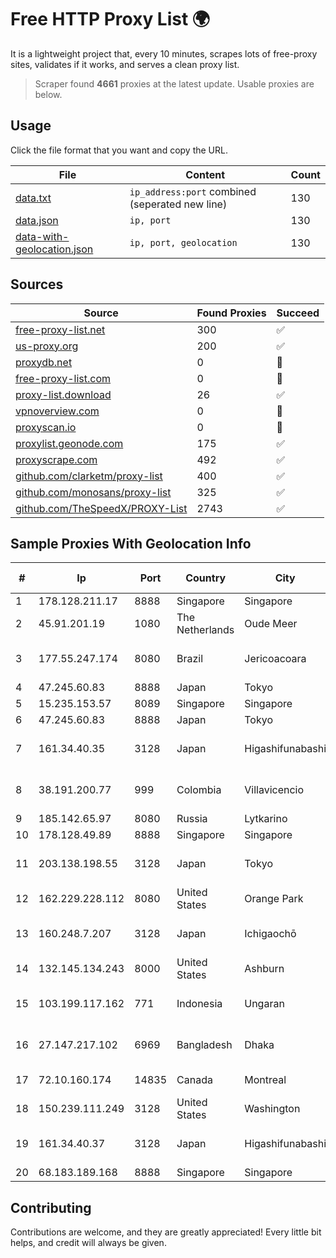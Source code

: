 
# Free HTTP Proxy List 🌍

It is a lightweight project that, every 10 minutes, scrapes lots of free-proxy sites, validates if it works, and serves a clean proxy list.


> Scraper found **4661** proxies at the latest update. Usable proxies are below.

## Usage

Click the file format that you want and copy the URL.


|File|Content|Count|
|----|-------|-----|
|[data.txt](https://raw.githubusercontent.com/themiralay/Proxy-List-World/master/data.txt)|`ip_address:port` combined (seperated new line)|130|
|[data.json](https://raw.githubusercontent.com/themiralay/Proxy-List-World/master/data.json)|`ip, port`|130|
|[data-with-geolocation.json](https://raw.githubusercontent.com/themiralay/Proxy-List-World/master/data-with-geolocation.json)|`ip, port, geolocation`|130|

## Sources

|Source|Found Proxies|Succeed|
|------|-------------|-------|
|[free-proxy-list.net](https://free-proxy-list.net)|300|✅|
|[us-proxy.org](https://www.us-proxy.org)|200|✅|
|[proxydb.net](http://proxydb.net)|0|🚫|
|[free-proxy-list.com](https://free-proxy-list.com/?page=&port=&type%5B%5D=http&type%5B%5D=https&up_time=0&search=Search)|0|🚫|
|[proxy-list.download](https://www.proxy-list.download/HTTP)|26|✅|
|[vpnoverview.com](https://vpnoverview.com/privacy/anonymous-browsing/free-proxy-servers)|0|🚫|
|[proxyscan.io](https://www.proxyscan.io)|0|🚫|
|[proxylist.geonode.com](https://proxylist.geonode.com/api/proxy-list?limit=300&page=1&sort_by=lastChecked&sort_type=desc&protocols=http,https)|175|✅|
|[proxyscrape.com](https://api.proxyscrape.com/v2/?request=displayproxies&protocol=http&timeout=10000&country=all&ssl=all&anonymity=all)|492|✅|
|[github.com/clarketm/proxy-list](https://raw.githubusercontent.com/clarketm/proxy-list/master/proxy-list-raw.txt)|400|✅|
|[github.com/monosans/proxy-list](https://raw.githubusercontent.com/monosans/proxy-list/main/proxies/http.txt)|325|✅|
|[github.com/TheSpeedX/PROXY-List](https://raw.githubusercontent.com/TheSpeedX/PROXY-List/master/http.txt)|2743|✅|


## Sample Proxies With Geolocation Info

|#|Ip|Port|Country|City|Internet Service Provider|
|-|--|----|-------|----|-------------------------|
|1|178.128.211.17|8888|Singapore|Singapore|DigitalOcean, LLC|
|2|45.91.201.19|1080|The Netherlands|Oude Meer|Podaon SIA|
|3|177.55.247.174|8080|Brazil|Jericoacoara|VAS Freitas Servicos de Internet Ltda|
|4|47.245.60.83|8888|Japan|Tokyo|Alibaba Cloud LLC|
|5|15.235.153.57|8089|Singapore|Singapore|OVH Hosting|
|6|47.245.60.83|8888|Japan|Tokyo|Alibaba Cloud LLC|
|7|161.34.40.35|3128|Japan|Higashifunabashi|NTT PC Communications, Inc.|
|8|38.191.200.77|999|Colombia|Villavicencio|Hola Telecomunicacines Colombia S.A.S|
|9|185.142.65.97|8080|Russia|Lytkarino|Wellcom-l ISP|
|10|178.128.49.89|8888|Singapore|Singapore|DigitalOcean, LLC|
|11|203.138.198.55|3128|Japan|Tokyo|NTT PC Communications, Inc.|
|12|162.229.228.112|8080|United States|Orange Park|AT&T Services, Inc.|
|13|160.248.7.207|3128|Japan|Ichigaochō|NTT PC Communications, Inc.|
|14|132.145.134.243|8000|United States|Ashburn|Oracle Corporation|
|15|103.199.117.162|771|Indonesia|Ungaran|PT Hepra Teknologi Indonesia|
|16|27.147.217.102|6969|Bangladesh|Dhaka|Link3 Technologies Limited|
|17|72.10.160.174|14835|Canada|Montreal|GloboTech Communications|
|18|150.239.111.249|3128|United States|Washington|SoftLayer|
|19|161.34.40.37|3128|Japan|Higashifunabashi|NTT PC Communications, Inc.|
|20|68.183.189.168|8888|Singapore|Singapore|DigitalOcean, LLC|



## Contributing

Contributions are welcome, and they are greatly appreciated! Every
little bit helps, and credit will always be given.

